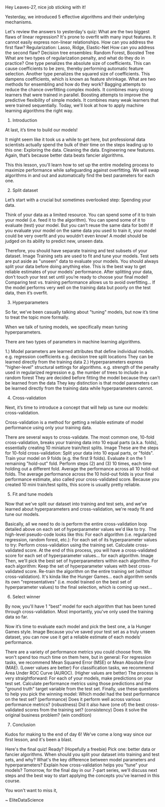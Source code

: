 Hey Leaves-27, nice job sticking with it!

Yesterday, we introduced 5 effective algorithms and their underlying mechanisms.

Let's review the answers to yesterday's quiz:
What are the two biggest flaws of linear regression?
It's prone to overfit with many input features.
It cannot easily express non-linear relationships.
How can you address the first flaw?
Regularization: Lasso, Ridge, Elastic-Net
How can you address the second flaw?
Decision tree ensembles: Random Forest, Boosted Tree
What are two types of regularization penalty, and what do they do in practice?
One type penalizes the absolute size of coefficients. This can cause coefficients to be zero, thereby performing automatic feature selection.
Another type penalizes the squared size of coefficients. This dampens coefficients, which is known as feature shrinkage.
What are two methods for ensembling and how do they work?
Bagging attempts to reduce the chance overfitting complex models. It combines many strong learners that were trained in parallel.
Boosting attempts to improve the predictive flexibility of simple models. It combines many weak learners that were trained sequentially.
Today, we'll look at how to apply machine learning algorithms the right way.

 
1. Introduction

At last, it’s time to build our models!

It might seem like it took us a while to get here, but professional data scientists actually spend the bulk of their time on the steps leading up to this one:
Exploring the data.
Cleaning the data.
Engineering new features.
Again, that’s because better data beats fancier algorithms.

This this lesson, you'll learn how to set up the entire modeling process to maximize performance while safeguarding against overfitting. We will swap algorithms in and out and automatically find the best parameters for each one.


2. Split dataset


Let’s start with a crucial but sometimes overlooked step: Spending your data.

Think of your data as a limited resource.
You can spend some of it to train your model (i.e. feed it to the algorithm).
You can spend some of it to evaluate (test) your model.
But you can’t reuse the same data for both!
If you evaluate your model on the same data you used to train it, your model could be very overfit and you wouldn’t even know! A model should be judged on its ability to predict new, unseen data.

Therefore, you should have separate training and test subsets of your dataset.
Image
Training sets are used to fit and tune your models. Test sets are put aside as "unseen" data to evaluate your models.
You should always split your data before doing anything else.
This is the best way to get reliable estimates of your models’ performance.
After splitting your data, don’t touch your test set until you’re ready to choose your final model!
Comparing test vs. training performance allows us to avoid overfitting... If the model performs very well on the training data but poorly on the test data, then it’s overfit.

3. Hyperparameters

So far, we’ve been casually talking about "tuning" models, but now it’s time to treat the topic more formally.

When we talk of tuning models, we specifically mean tuning hyperparameters.

There are two types of parameters in machine learning algorithms.

1.) Model parameters are learned attributes that define individual models.
e.g. regression coefficients
e.g. decision tree split locations
They can be learned directly from the training data
2.) Hyperparameters express "higher-level" structural settings for algorithms.
e.g. strength of the penalty used in regularized regression
e.g. the number of trees to include in a random forest
They are decided before fitting the model because they can't be learned from the data
They key distinction is that model parameters can be learned directly from the training data while hyperparameters cannot.

 
4. Cross-validation

Next, it’s time to introduce a concept that will help us tune our models: cross-validation.

Cross-validation is a method for getting a reliable estimate of model performance using only your training data.

There are several ways to cross-validate. The most common one, 10-fold cross-validation, breaks your training data into 10 equal parts (a.k.a. folds), essentially creating 10 miniature train/test splits.
Image
These are the steps for 10-fold cross-validation:
Split your data into 10 equal parts, or "folds".
Train your model on 9 folds (e.g. the first 9 folds).
Evaluate it on the 1 remaining "hold-out" fold.
Perform steps (2) and (3) 10 times, each time holding out a different fold.
Average the performance across all 10 hold-out folds.
The average performance across the 10 hold-out folds is your final performance estimate, also called your cross-validated score. Because you created 10 mini train/test splits, this score is usually pretty reliable.

5. Fit and tune models

Now that we've split our dataset into training and test sets, and we've learned about hyperparameters and cross-validation, we're ready fit and tune our models.

Basically, all we need to do is perform the entire cross-validation loop detailed above on each set of hyperparameter values we'd like to try.
​
The high-level pseudo-code looks like this:
For each algorithm (i.e. regularized regression, random forest, etc.):
For each set of its hyperparameter values to try:
Perform cross-validation using the training set.
Calculate cross-validated score.
At the end of this process, you will have a cross-validated score for each set of hyperparameter values... for each algorithm.
Image
Then, we'll pick the best set of hyperparameters within each algorithm.
For each algorithm:
Keep the set of hyperparameter values with best cross-validated score.
Re-train the algorithm on the entire training set (without cross-validation).
It's kinda like the Hunger Games... each algorithm sends its own "representatives" (i.e. model trained on the best set of hyperparameter values) to the final selection, which is coming up next...
 
6. Select winner

By now, you'll have 1 "best" model for each algorithm that has been tuned through cross-validation. Most importantly, you've only used the training data so far.

Now it’s time to evaluate each model and pick the best one, a la Hunger Games style.
Image
Because you've saved your test set as a truly unseen dataset, you can now use it get a reliable estimate of each models' performance.

There are a variety of performance metrics you could choose from. We won't spend too much time on them here, but in general:
For regression tasks, we recommend Mean Squared Error (MSE) or Mean Absolute Error (MAE). (Lower values are better)
For classification tasks, we recommend Area Under ROC Curve (AUROC). (Higher values are better)
The process is very straightforward:
For each of your models, make predictions on your test set.
Calculate performance metrics using those predictions and the "ground truth" target variable from the test set.
Finally, use these questions to help you pick the winning model:
Which model had the best performance on the test set? (performance)
Does it perform well across various performance metrics? (robustness)
Did it also have (one of) the best cross-validated scores from the training set? (consistency)
Does it solve the original business problem? (win condition)
 
7. Conclusion

Kudos for making to the end of day 6! We've come a long way since our first lesson, and it's been a blast.

Here's the final quiz! Ready?
(Hopefully a freebie) Pick one: better data or fancier algorithms.
When should you split your dataset into training and test sets, and why?
What's the key difference between model parameters and hyperparameters?
Explain how cross-validation helps you "tune" your models?
Tomorrow, for the final day in our 7-part series, we'll discuss next steps and the best way to start applying the concepts you've learned in this course.


You won't want to miss it,

~ EliteDataScience
 